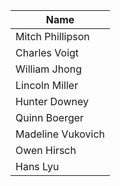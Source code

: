 
| Name | 
| ---  | 
| Mitch Phillipson | 
| Charles Voigt |
| William Jhong |
| Lincoln Miller |
| Hunter Downey |
| Quinn Boerger |
| Madeline Vukovich |
| Owen Hirsch|
| Hans Lyu |

